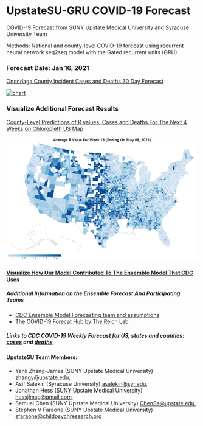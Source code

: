 # UpstateSU-GRU COVID-19 Forecast

COVID-19 Forecast from SUNY Upstate Medical University and Syracuse University Team

Methods: National and county-level COVID-19 forecast using recurrent neural network seq2seq model with the Gated recurrent units (GRU)

### Forecast Date: Jan 16, 2021

[Onondaga County Incident Cases and Deaths 30 Day Forecast](https://ylzhang29.github.io/UpstateSU-GRU-Covid/forecast)

[<img src="https://raw.githubusercontent.com/ylzhang29/UpstateSU-GRU-Covid/main/Forecast/Onondaga_cases_deaths_30days.jpg" width="1000" alt="chart">](https://ylzhang29.github.io/UpstateSU-GRU-Covid/forecast)

### Visualize Additional Forecast Results

[County-Level Predictions of R values, Cases and Deaths For The Next 4 Weeks on Chloropleth US Map](https://ylzhang29.github.io/UpstateSU-GRU-Covid/map)

[<img src="https://raw.githubusercontent.com/ylzhang29/UpstateSU-GRU-Covid/main/docs/map-icon.png" width=1200>](https://ylzhang29.github.io/UpstateSU-GRU-Covid/map)

#### [Visualize How Our Model Contributed To The Ensemble Model That CDC Uses](https://viz.covid19forecasthub.org/)

##### Additional Information on the Ensemble Forecast And Participating Teams

- [CDC Ensemble Model Forecasting team and assumptions](https://www.cdc.gov/coronavirus/2019-ncov/covid-data/forecasting-us.html#forecastassumptions)
- [The COVID-19 Forecat Hub by The Reich Lab](https://github.com/reichlab/covid19-forecast-hub/blob/master/README.md)

##### Links to CDC COVID-19 Weekly Forecast for US, states and counties: [cases](https://www.cdc.gov/coronavirus/2019-ncov/cases-updates/forecasts-cases.html) and [deaths](https://www.cdc.gov/coronavirus/2019-ncov/covid-data/forecasting-us.html)

#### UpstateSU Team Members:

- Yanli Zhang-James (SUNY Upstate Medical University) <zhangy@upstate.edu>,
- Asif Salekin (Syracuse University) <asalekin@syr.edu>,
- Jonathan Hess (SUNY Upstate Medical University) <hessjlmsg@gmail.com>,
- Samuel Chen (SUNY Upstate Medical University) <ChenSa@upstate.edu>,
- Stephen V Faraone (SUNY Upstate Medical University) <sfaraone@childpsychresearch.org>
